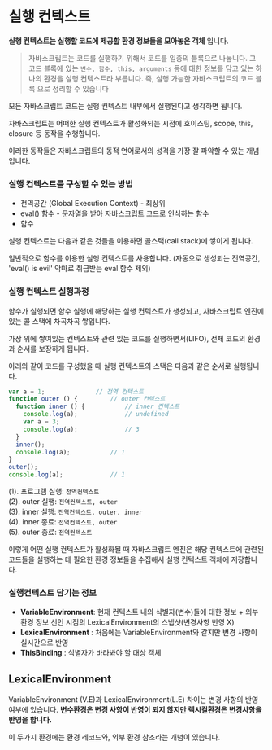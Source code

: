 # 실행 컨텍스트
**실행 컨텍스트는 실행할 코드에 제공할 환경 정보들을 모아놓은 객체** 입니다.
>  자바스크립트는 코드를 실행하기 위해서 코드를 일종의 블록으로 나눕니다. 그 코드 블록에 있는 ```변수, 함수, this, arguments``` 등에 대한 정보를 담고 있는 하나의 환경을 실행 컨텍스트라 부릅니다.
즉, 실행 가능한 자바스크립트의 코드 블록 으로 정리할 수 있습니다 

모든 자바스크립트 코드는 실행 컨텍스트 내부에서 실행된다고 생각하면 됩니다.

자바스크립트는 어떠한 실행 컨텍스트가 활성화되는 시점에 호이스팅, scope, this, closure 등 동작을 수행합니다.

이러한 동작들은 자바스크립트의 동적 언어로서의 성격을 가장 잘 파악할 수 있는 개념입니다.

### 실행 컨텍스트를 구성할 수 있는 방법
- 전역공간 (Global Execution Context) - 최상위
- eval() 함수 - 문자열을 받아 자바스크립트 코드로 인식하는 함수
- 함수

실행 컨텍스트는 다음과 같은 것들을 이용하면 콜스택(call stack)에 쌓이게 됩니다.

일반적으로 함수를 이용한 실행 컨텍스트를 사용합니다.
(자동으로 생성되는 전역공간, 'eval() is evil' 악마로 취급받는 eval 함수 제외)

### 실행 컨텍스트 실행과정 
함수가 실행되면 함수 실행에 해당하는 실행 컨텍스트가 생성되고, 자바스크립트 엔진에 있는 콜 스택에 차곡차곡 쌓입니다.

가장 위에 쌓여있는 컨텍스트와 관련 있는 코드를 실행하면서(LIFO), 전체 코드의 환경과 순서를 보장하게 됩니다.

아래와 같이 코드를 구성했을 때 실행 컨텍스트의 스택은 다음과 같은 순서로 실행됩니다.

```javascript
var a = 1; 				// 전역 컨텍스트
function outer () {			// outer 컨텍스트
  function inner () {			// inner 컨텍스트
    console.log(a); 			// undefined
    var a = 3;
    console.log(a); 			// 3
  }
  inner();
  console.log(a); 			// 1
}
outer();
console.log(a); 			// 1
```
(1). 프로그램 실행: ```전역컨텍스트``` 
<br>
(2). outer 실행: ```전역컨텍스트, outer```
<br>
(3). inner 실행: ```전역컨텍스트, outer, inner```
<br>
(4). inner 종료: ```전역컨텍스트, outer```
<br>
(5). outer 종료: ```전역컨텍스트```

이렇게 어떤 실행 컨텍스트가 활성화될 때 자바스크립트 엔진은 해당 컨텍스트에 관련된 코드들을 실행하는 데 필요한 환경 정보들을 수집해서 실행 컨텍스트 객체에 저장합니다. 

### 실행컨텍스트 담기는 정보
- **VariableEnvironment**: 현재 컨텍스트 내의 식별자(변수)들에 대한 정보 + 외부 환경 정보
선언 시점의 LexicalEnvironment의 스냅샷(변경사항 반영 X)
- **LexicalEnvironment** : 처음에는 VariableEnvironment와 같지만
변경 사항이 실시간으로 반영
- **ThisBinding** : 식별자가 바라봐야 할 대상 객체


## LexicalEnvironment

VariableEnvironment (V.E)과 LexicalEnvironment(L.E) 차이는 변경 사항의 반영 여부에 있습니다. **변수환경은 변경 사항이 반영이 되지 않지만 렉시컬환경은 변경사항을 반영을 합니다.**

이 두가지 환경에는 환경 레코드와, 외부 환경 참조라는 개념이 있습니다.






